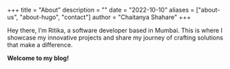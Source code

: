 +++
title = "About"
description = ""
date = "2022-10-10"
aliases = ["about-us", "about-hugo", "contact"]
author = "Chaitanya Shahare"
+++

<!-- **A developer who loves to build simple and beautiful things** -->

Hey there, I’m Ritika, a software developer based in Mumbai.
This is where I showcase my innovative projects and share my journey of crafting solutions that make a difference.

**Welcome to my blog!**
